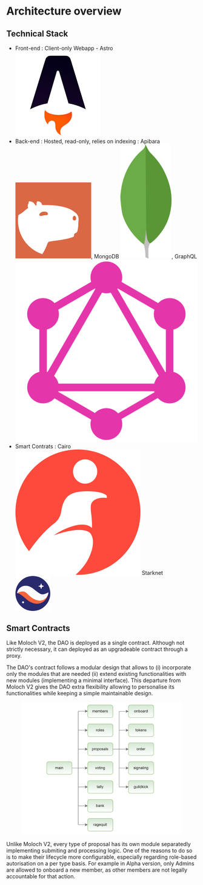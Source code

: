 # Architecture overview

## Technical Stack

* Front-end : Client-only Webapp - Astro<img src="../.gitbook/assets/astro.png" alt="" data-size="line">
* Back-end : Hosted, read-only, relies on indexing : Apibara <img src="../.gitbook/assets/apibara (1).png" alt="" data-size="line">, MongoDB <img src="../.gitbook/assets/mongo.png" alt="" data-size="line">, GraphQL<img src="../.gitbook/assets/GraphQL.png" alt="" data-size="line">
* Smart Contrats : Cairo <img src="../.gitbook/assets/cairo.svg" alt="" data-size="line"> Starknet <img src="../.gitbook/assets/image (2) (1).png" alt="" data-size="line">

## Smart Contracts&#x20;

Like Moloch V2, the DAO is deployed as a single contract. Although not strictly necessary, it can deployed as an upgradeable contract through a proxy.

The DAO's contract follows a modular design that allows to (i) incorporate only the modules that are needed (ii) extend existing functionalities with new modules (implementing a minimal interface). This departure from Moloch V2 gives the DAO extra flexibility allowing to personalise its functionalities while keeping a simple maintainable design.

<figure><img src="../.gitbook/assets/image (8).png" alt=""><figcaption></figcaption></figure>

Unlike Moloch V2, every type of proposal has its own module separatedly implementing submiting and processing logic. One of the reasons to do so is to make their lifecycle more configurable, especially regarding role-based autorisation on a per type basis. For example in Alpha version, only Admins are allowed to onboard a new member, as other members are not legally accountable for that action.
